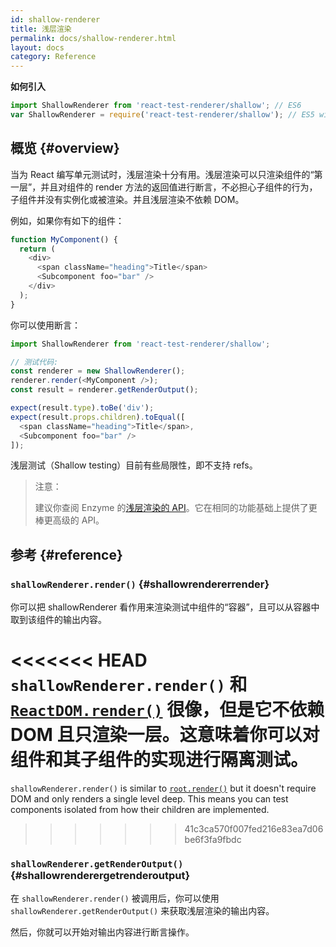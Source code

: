 ```yaml
---
id: shallow-renderer
title: 浅层渲染
permalink: docs/shallow-renderer.html
layout: docs
category: Reference
---
```


**如何引入**

```javascript
import ShallowRenderer from 'react-test-renderer/shallow'; // ES6
var ShallowRenderer = require('react-test-renderer/shallow'); // ES5 with npm
```

## 概览 {#overview}

当为 React 编写单元测试时，浅层渲染十分有用。浅层渲染可以只渲染组件的“第一层”，并且对组件的 render 方法的返回值进行断言，不必担心子组件的行为，子组件并没有实例化或被渲染。并且浅层渲染不依赖 DOM。

例如，如果你有如下的组件：

```javascript
function MyComponent() {
  return (
    <div>
      <span className="heading">Title</span>
      <Subcomponent foo="bar" />
    </div>
  );
}
```

你可以使用断言：

```javascript
import ShallowRenderer from 'react-test-renderer/shallow';

// 测试代码:
const renderer = new ShallowRenderer();
renderer.render(<MyComponent />);
const result = renderer.getRenderOutput();

expect(result.type).toBe('div');
expect(result.props.children).toEqual([
  <span className="heading">Title</span>,
  <Subcomponent foo="bar" />
]);
```

浅层测试（Shallow testing）目前有些局限性，即不支持 refs。

> 注意：
>
> 建议你查阅 Enzyme 的[浅层渲染的 API](https://airbnb.io/enzyme/docs/api/shallow.html)。它在相同的功能基础上提供了更棒更高级的 API。

## 参考 {#reference}

### `shallowRenderer.render()` {#shallowrendererrender}

你可以把 shallowRenderer 看作用来渲染测试中组件的“容器”，且可以从容器中取到该组件的输出内容。

<<<<<<< HEAD
`shallowRenderer.render()` 和 [`ReactDOM.render()`](/docs/react-dom.html#render) 很像，但是它不依赖 DOM 且只渲染一层。这意味着你可以对组件和其子组件的实现进行隔离测试。
=======
`shallowRenderer.render()` is similar to [`root.render()`](/docs/react-dom-client.html#createroot) but it doesn't require DOM and only renders a single level deep. This means you can test components isolated from how their children are implemented.
>>>>>>> 41c3ca570f007fed216e83ea7d06be6f3fa9fbdc

### `shallowRenderer.getRenderOutput()` {#shallowrenderergetrenderoutput}

在 `shallowRenderer.render()` 被调用后，你可以使用 `shallowRenderer.getRenderOutput()` 来获取浅层渲染的输出内容。

然后，你就可以开始对输出内容进行断言操作。
